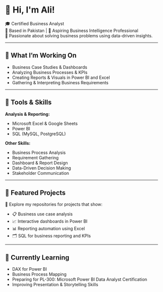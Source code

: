 # 👋 Hi, I'm Ali!

🎓 Certified Business Analyst  
📍 Based in Pakistan | 💼 Aspiring Business Intelligence Professional  
💬 Passionate about solving business problems using data-driven insights.

---

## 💼 What I’m Working On

- Business Case Studies & Dashboards  
- Analyzing Business Processes & KPIs  
- Creating Reports & Visuals in Power BI and Excel  
- Gathering & Interpreting Business Requirements  

---

## 🧰 Tools & Skills

**Analysis & Reporting:**  
- Microsoft Excel & Google Sheets  
- Power BI  
- SQL (MySQL, PostgreSQL)

**Other Skills:**  
- Business Process Analysis  
- Requirement Gathering  
- Dashboard & Report Design  
- Data-Driven Decision Making  
- Stakeholder Communication  

---

## 📂 Featured Projects

🚀 Explore my repositories for projects that show:  
- 📋 Business use case analysis  
- 📈 Interactive dashboards in Power BI  
- 📊 Reporting automation using Excel  
- 🗂️ SQL for business reporting and KPIs

---

## 🌱 Currently Learning

- DAX for Power BI  
- Business Process Mapping  
- Preparing for PL-300: Microsoft Power BI Data Analyst Certification  
- Improving Presentation & Storytelling Skills  
